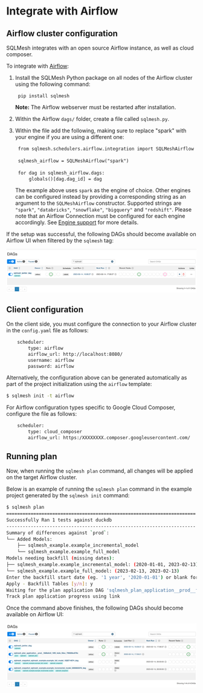 # Integrate with Airflow

## Airflow cluster configuration

SQLMesh integrates with an open source Airflow instance, as well as cloud composer.

To integrate with [Airflow](/integrations/airflow):

1. Install the SQLMesh Python package on all nodes of the Airflow cluster using the following command:

        pip install sqlmesh

    **Note:** The Airflow webserver must be restarted after installation.

2. Within the Airflow `dags/` folder, create a file called `sqlmesh.py`.

3. Within the file add the following, making sure to replace "spark" with your engine if you are using a different one:

        from sqlmesh.schedulers.airflow.integration import SQLMeshAirflow

        sqlmesh_airflow = SQLMeshAirflow("spark")

        for dag in sqlmesh_airflow.dags:
            globals()[dag.dag_id] = dag

    The example above uses `spark` as the engine of choice. Other engines can be configured instead by providing a corresponding string as an argument to the `SQLMeshAirflow` constructor. Supported strings are `"spark"`, `"databricks"`, `"snowflake"`, `"bigquery"` and `"redshift"`. Please note that an Airflow Connection must be configured for each engine accordingly. See [Engine support](/integrations/airflow#engine-support) for more details.

If the setup was successful, the following DAGs should become available on Airflow UI when filtered by the `sqlmesh` tag:

![Airflow UI after successful setup](integrate_airflow//airflow_successful_setup.png)

## Client configuration

On the client side, you must configure the connection to your Airflow cluster in the `config.yaml` file as follows:

        scheduler:
            type: airflow
            airflow_url: http://localhost:8080/
            username: airflow
            password: airflow

Alternatively, the configuration above can be generated automatically as part of the project initialization using the `airflow` template:
```bash
$ sqlmesh init -t airflow
```

For Airflow configuration types specific to Google Cloud Composer, configure the file as follows:

        scheduler:
            type: cloud_composer
            airflow_url: https:/XXXXXXXX.composer.googleusercontent.com/

## Running plan

Now, when running the `sqlmesh plan` command, all changes will be applied on the target Airflow cluster.

Below is an example of running the `sqlmesh plan` command in the example project generated by the `sqlmesh init` command:
```bash
$ sqlmesh plan
======================================================================
Successfully Ran 1 tests against duckdb
----------------------------------------------------------------------
Summary of differences against `prod`:
└── Added Models:
    ├── sqlmesh_example.example_incremental_model
    └── sqlmesh_example.example_full_model
Models needing backfill (missing dates):
├── sqlmesh_example.example_incremental_model: (2020-01-01, 2023-02-13)
└── sqlmesh_example.example_full_model: (2023-02-13, 2023-02-13)
Enter the backfill start date (eg. '1 year', '2020-01-01') or blank for the beginning of history: 2023-02-13
Apply - Backfill Tables [y/n]: y
Waiting for the plan application DAG 'sqlmesh_plan_application__prod__fb88a0c6_16f9_4a3e_93ec_7f8026bc878c' to be provisioned on Airflow
Track plan application progress using link
```

Once the command above finishes, the following DAGs should become available on Airflow UI:

![Airflow UI after successful plan application](integrate_airflow//airflow_successful_plan_apply.png)
